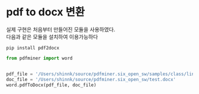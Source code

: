 # pdf to docx 변환

실제 구현은 처음부터 만들어진 모듈을 사용하였다.  
다음과 같은 모듈을 설치하여 이용가능하다

```shell
pip install pdf2docx
```


```python
from pdfminer import word


pdf_file = '/Users/shinnk/source/pdfminer.six_open_sw/samples/class/linux-2.pdf'
doc_file = '/Users/shinnk/source/pdfminer.six_open_sw/test.docx'
word.pdfToDocx(pdf_file, doc_file)
```